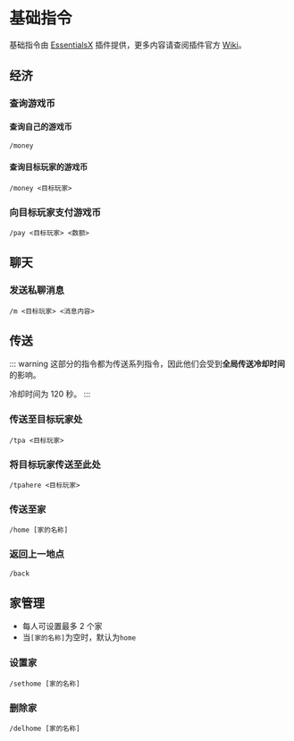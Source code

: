 # 基础指令

基础指令由 [EssentialsX](https://essentialsx.cf/) 插件提供，更多内容请查阅插件官方 [Wiki](https://wiki.mc-ess.net/wiki/Main_Page)。

## 经济

### 查询游戏币

#### 查询自己的游戏币

`/money`

#### 查询目标玩家的游戏币

`/money <目标玩家>`

### 向目标玩家支付游戏币

`/pay <目标玩家> <数额>`

## 聊天

### 发送私聊消息

`/m <目标玩家> <消息内容>`

## 传送

::: warning
这部分的指令都为传送系列指令，因此他们会受到**全局传送冷却时间**的影响。

冷却时间为 120 秒。
:::

### 传送至目标玩家处

`/tpa <目标玩家>`

### 将目标玩家传送至此处

`/tpahere <目标玩家>`

### 传送至家

`/home [家的名称]`

### 返回上一地点

`/back`

## 家管理

- 每人可设置最多 2 个家
- 当`[家的名称]`为空时，默认为`home`

### 设置家

`/sethome [家的名称]`

### 删除家

`/delhome [家的名称]`
